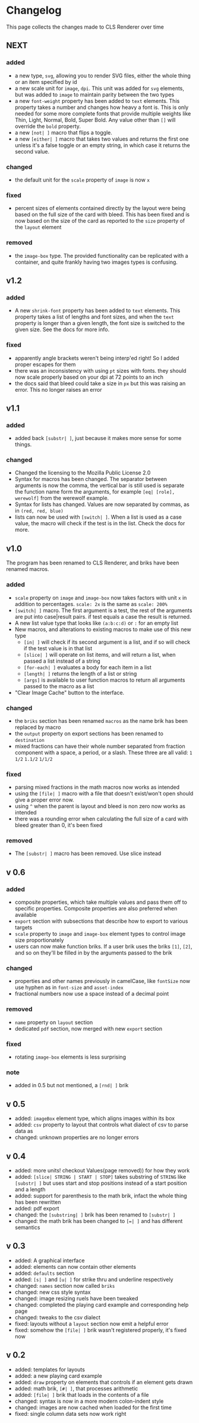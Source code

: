 # Changelog
This page collects the changes made to CLS Renderer over time

## NEXT

### added
 - a new type, `svg`, allowing you to render SVG files, either the whole thing or an item specified by id
 - a new scale unit for `image`, `dpi`. This unit was added for `svg` elements, but was added to `image` to maintain parity between the two types
 - a new `font-weight` property has been added to `text` elements. This property takes a number and changes how heavy a font is. This is only needed for some more complete fonts that provide multiple weights like Thin, Light, Normal, Bold, Super Bold. Any value other than `[]` will override the `bold` property.
 - a new `[not| ]` macro that flips a toggle.
 - a new `[either| ]` macro that takes two values and returns the first one unless it's a false toggle or an empty string, in which case it returns the second value.

### changed
 - the default unit for the `scale` property of `image` is now `x`

### fixed
 - percent sizes of elements contained directly by the layout were being based on the full size of the card with bleed. This has been fixed and is now based on the size of the card as reported to the `size` property of the `layout` element

### removed
 - the `image-box` type. The provided functionality can be replicated with a container, and quite frankly having two images types is confusing.

## v1.2

### added
 - A new `shrink-font` property has been added to `text` elements. This property takes a list of lengths and font sizes, and when the `text` property is longer than a given length, the font size is switched to the given size. See the docs for more info.

### fixed
 - apparently angle brackets weren't being interp'ed right! So I added proper escapes for them
 - there was an inconsistency with using `pt` sizes with fonts. they should now scale properly based on your dpi at 72 points to an inch
 - the docs said that bleed could take a size in `px` but this was raising an error. This no longer raises an error

## v1.1

### added
 - added back `[substr| ]`, just because it makes more sense for some things.

### changed
 - Changed the licensing to the Mozilla Public License 2.0
 - Syntax for macros has been changed. The separator between arguments is now the comma, the vertical bar is still used is separate the function name form the arguments, for example `[eq| [role], werewolf]` from the werewolf example.
 - Syntax for lists has changed. Values are now separated by commas, as in `(red, red, blue)`
 - lists can now be used with `[switch| ]`. When a list is used as a case value, the macro will check if the test is in the list. Check the docs for more.

## v1.0
The program has been renamed to CLS Renderer, and briks have been renamed macros.

### added
 - `scale` property on `image` and `image-box` now takes factors with unit `x` in addition to percentages. `scale: 2x` is the same as `scale: 200%`
 - `[switch| ]` macro. The first argument is a test, the rest of the arguments are put into case|result pairs. if test equals a case the result is returned.
 - A new list value type that looks like `(a:b:c:d)` or `:` for an empty list
 - New macros, and alterations to existing macros to make use of this new type
     - `[in| ]` will check if its second argument is a list, and if so will check if the test value is in that list
     - `[slice| ]` will operate on list items, and will return a list, when passed a list instead of a string
     - `[for-each| ]` evaluates a body for each item in a list
     - `[length| ]` returns the length of a list or string
     - `[args]` is available to user function macros to return all arguments passed to the macro as a list
 - "Clear Image Cache" button to the interface.
### changed
 - the `briks` section has been renamed `macros` as the name brik has been replaced by macro
 - the `output` property on export sections has been renamed to `destination`
 - mixed fractions can have their whole number separated from fraction component with a space, a period, or a slash. These three are all valid: `1 1/2` `1.1/2` `1/1/2`
### fixed
 - parsing mixed fractions in the math macros now works as intended
 - using the `[file| ]` macro with a file that doesn't exist/won't open should give a proper error now.
 - using `^` when the parent is layout and bleed is non zero now works as intended
 - there was a rounding error when calculating the full size of a card with bleed greater than 0, it's been fixed

### removed
 - The `[substr| ]` macro has been removed. Use slice instead

## v 0.6
### added
 - composite properties, which take multiple values and pass them off to specific properties. Composite properties are also preferred when available
 - `export` section with subsections that describe how to export to various targets
 - `scale` property to `image` and `image-box` element types to control image size proportionately
 - users can now make function briks. If a user brik uses the briks `[1]`, `[2]`, and so on they'll be filled in by the arguments passed to the brik
### changed
 - properties and other names previously in camelCase, like `fontSize` now use hyphen as in `font-size` and `asset-index`
 - fractional numbers now use a space instead of a decimal point
### removed
 - `name` property on `layout` section
 - dedicated `pdf` section, now merged with new `export` section
### fixed
 - rotating `image-box` elements is less surprising

### note
 - added in 0.5 but not mentioned, a `[rnd| ]` brik


## v 0.5
 - added: `imageBox` element type, which aligns images within its box
 - added: `csv` property to layout that controls what dialect of csv to parse data as
 - changed: unknown properties are no longer errors

## v 0.4
 - added: more units! checkout Values(page removed)) for how they work
 - added: `[slice| STRING | START | STOP]` takes substring of `STRING` like `[substr| ]` but uses start and stop positions instead of a start position and a length
 - added: support for parenthesis to the math brik, infact the whole thing has been rewritten
 - added: pdf export
 - changed: the `[substring| ]` brik has been renamed to `[substr| ]`
 - changed: the math brik has been changed to `[=| ]` and has different semantics

## v 0.3
 - added: A graphical interface
 - added: elements can now contain other elements
 - added: `defaults` section
 - added: `[s| ]` and `[u| ]` for strike thru and underline respectively
 - changed: `names` section now called `briks`
 - changed: new css style syntax
 - changed: image resizing ruels have been tweaked
 - changed: completed the playing card example and corresponding help page
 - changed: tweaks to the csv dialect
 - fixed: layouts without a `layout` section now emit a helpful error
 - fixed: somehow the `[file| ]` brik wasn't registered properly, it's fixed now

## v 0.2
 - added: templates for layouts
 - added: a new playing card example
 - added: `draw` property on elements that controls if an element gets drawn
 - added: math brik, `[#| ]`, that processes arithmetic
 - added: `[file| ]` brik that loads in the contents of a file
 - changed: syntax is now in a more modern colon-indent style
 - changed: images are now cached when loaded for the first time
 - fixed: single column data sets now work right